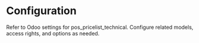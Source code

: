 # Configuration

Refer to Odoo settings for pos_pricelist_technical. Configure related models, access rights, and options as needed.

